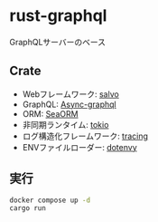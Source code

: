 # rust-graphql

GraphQLサーバーのベース

## Crate

- Webフレームワーク: [salvo](https://salvo.rs/)
- GraphQL: [Async-graphql](https://github.com/async-graphql/async-graphql)
- ORM: [SeaORM](https://www.sea-ql.org/SeaORM/)
- 非同期ランタイム: [tokio](https://tokio.rs/)
- ログ構造化フレームワーク: [tracing](https://github.com/tokio-rs/tracing)
- ENVファイルローダー: [dotenvy](https://github.com/allan2/dotenvy)

## 実行

```bash
docker compose up -d
cargo run
```
